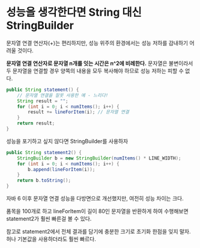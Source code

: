 # 성능을 생각한다면 String 대신 StringBuilder
문자열 연결 연산자(+)는 편리하지만, 성능 위주의 환경에서는 성능 저하를 감내하기 어려울 것이다.

**문자열 연결 연산자로 문자열 n개를 잇는 시간은 n^2에 비례한다.** 문자열은 불변이라서 두 문자열을 연결할 경우
양쪽의 내용을 모두 복사해야 하므로 성능 저하는 피할 수 없다.
```java
public String statement() {
    // 문자열 연결을 잘못 사용한 예 - 느리다!
    String result = "";
    for (int i = 0; i < numItems(); i++) {
        result += lineForItem(i); // 문자열 연결
    }
    return result;
}
```
성능을 포기하고 싶지 않다면 StringBuilder를 사용하자
```java
public String statement2() {
    StringBuilder b = new StringBuilder(numItems() * LINE_WIDTH);
    for (int i = 0; i < numItems(); i++) {
        b.append(lineForItem(i));
    }
    return b.toString();
}
```
자바 6 이후 문자열 연결 성능을 다방면으로 개선했지만, 여전히 성능 차이는 크다.

품목을 100개로 하고 lineForItem이 길이 80인 문자열을 반환하게 하여 수행해보면 statement2가 훨씬 빠른걸 볼 수 있다.

참고로 statement2에서 전체 결과를 담기에 충분한 크기로 초기화 한점을 잊지 말자. 허나 기본값을 사용하더라도 훨씬 빠르다.